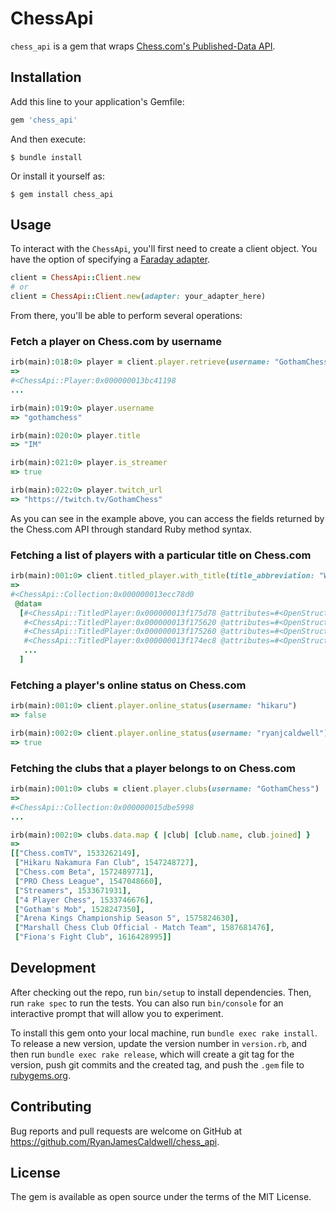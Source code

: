 # ChessApi

`chess_api` is a gem that wraps [Chess.com's Published-Data API](https://www.chess.com/news/view/published-data-api).
## Installation

Add this line to your application's Gemfile:

```ruby
gem 'chess_api'
```

And then execute:

    $ bundle install

Or install it yourself as:

    $ gem install chess_api

## Usage

To interact with the `ChessApi`, you'll first need to create a client object. You have the option of specifying a [Faraday adapter](https://lostisland.github.io/faraday/adapters/).

```ruby
client = ChessApi::Client.new
# or
client = ChessApi::Client.new(adapter: your_adapter_here)
```

From there, you'll be able to perform several operations:

### Fetch a player on Chess.com by username

```ruby
irb(main):018:0> player = client.player.retrieve(username: "GothamChess")
=>
#<ChessApi::Player:0x000000013bc41198
...

irb(main):019:0> player.username
=> "gothamchess"

irb(main):020:0> player.title
=> "IM"

irb(main):021:0> player.is_streamer
=> true

irb(main):022:0> player.twitch_url
=> "https://twitch.tv/GothamChess"
```

As you can see in the example above, you can access the fields returned by the Chess.com API through standard Ruby method syntax.

### Fetching a list of players with a particular title on Chess.com

```ruby
irb(main):001:0> client.titled_player.with_title(title_abbreviation: "WGM")
=>
#<ChessApi::Collection:0x000000013ecc78d0
 @data=
  [#<ChessApi::TitledPlayer:0x000000013f175d78 @attributes=#<OpenStruct username="abrahamyan-la">>,
   #<ChessApi::TitledPlayer:0x000000013f175620 @attributes=#<OpenStruct username="adriananikolova">>,
   #<ChessApi::TitledPlayer:0x000000013f175260 @attributes=#<OpenStruct username="advantagelucy">>,
   #<ChessApi::TitledPlayer:0x000000013f174ec8 @attributes=#<OpenStruct username="ahachess">>,
   ...
  ]
```

### Fetching a player's online status on Chess.com
```ruby
irb(main):001:0> client.player.online_status(username: "hikaru")
=> false

irb(main):002:0> client.player.online_status(username: "ryanjcaldwell")
=> true
```

### Fetching the clubs that a player belongs to on Chess.com
```ruby
irb(main):001:0> clubs = client.player.clubs(username: "GothamChess")
=>
#<ChessApi::Collection:0x000000015dbe5998
...

irb(main):002:0> clubs.data.map { |club| [club.name, club.joined] }
=>
[["Chess.comTV", 1533262149],
 ["Hikaru Nakamura Fan Club", 1547248727],
 ["Chess.com Beta", 1572489771],
 ["PRO Chess League", 1547048660],
 ["Streamers", 1533671931],
 ["4 Player Chess", 1533746676],
 ["Gotham's Mob", 1528247350],
 ["Arena Kings Championship Season 5", 1575824630],
 ["Marshall Chess Club Official - Match Team", 1587681476],
 ["Fiona's Fight Club", 1616428995]]
```

## Development

After checking out the repo, run `bin/setup` to install dependencies. Then, run `rake spec` to run the tests. You can also run `bin/console` for an interactive prompt that will allow you to experiment.

To install this gem onto your local machine, run `bundle exec rake install`. To release a new version, update the version number in `version.rb`, and then run `bundle exec rake release`, which will create a git tag for the version, push git commits and the created tag, and push the `.gem` file to [rubygems.org](https://rubygems.org).

## Contributing

Bug reports and pull requests are welcome on GitHub at https://github.com/RyanJamesCaldwell/chess_api.


## License

The gem is available as open source under the terms of the MIT License.
